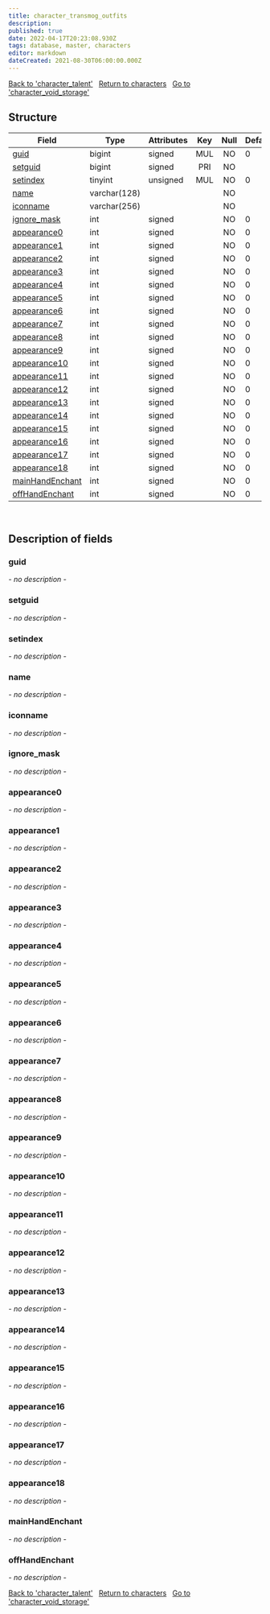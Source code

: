 ```yaml
---
title: character_transmog_outfits
description: 
published: true
date: 2022-04-17T20:23:08.930Z
tags: database, master, characters
editor: markdown
dateCreated: 2021-08-30T06:00:00.000Z
---
```


<a href="https://trinitycore.info/en/database/master/characters/character_talent" class="mt-5 v-btn v-btn--depressed v-btn--flat v-btn--outlined theme--light v-size--default darkblue--text text--lighten-3"><span class="v-btn__content"><i aria-hidden="true" class="v-icon notranslate v-icon--left mdi mdi-arrow-left theme--light"></i><span>Back to 'character_talent'</span></span></a>&nbsp;&nbsp;&nbsp;<a href="https://trinitycore.info/en/database/master/characters/home" class="mt-5 v-btn v-btn--depressed v-btn--flat v-btn--outlined theme--light v-size--default darkblue--text text--lighten-3"><span class="v-btn__content"><i aria-hidden="true" class="v-icon notranslate v-icon--left mdi mdi-home-outline theme--light"></i><span>Return to characters</span></span></a>&nbsp;&nbsp;&nbsp;<a href="https://trinitycore.info/en/database/master/characters/character_void_storage" class="mt-5 v-btn v-btn--depressed v-btn--flat v-btn--outlined theme--light v-size--default darkblue--text text--lighten-3"><span class="v-btn__content"><span>Go to 'character_void_storage'</span><i aria-hidden="true" class="v-icon notranslate v-icon--right mdi mdi-arrow-right theme--light"></i></span></a>

## Structure

| Field | Type | Attributes | Key | Null | Default | Extra | Comment |
| --- | --- | --- | :---: | :---: | --- | --- | --- |
| [guid](#guid) | bigint | signed | MUL | NO | 0 |  |  |
| [setguid](#setguid) | bigint | signed | PRI | NO |  | auto_increment |  |
| [setindex](#setindex) | tinyint | unsigned | MUL | NO | 0 |  |  |
| [name](#name) | varchar(128) |  |  | NO |  |  |  |
| [iconname](#iconname) | varchar(256) |  |  | NO |  |  |  |
| [ignore_mask](#ignore_mask) | int | signed |  | NO | 0 |  |  |
| [appearance0](#appearance0) | int | signed |  | NO | 0 |  |  |
| [appearance1](#appearance1) | int | signed |  | NO | 0 |  |  |
| [appearance2](#appearance2) | int | signed |  | NO | 0 |  |  |
| [appearance3](#appearance3) | int | signed |  | NO | 0 |  |  |
| [appearance4](#appearance4) | int | signed |  | NO | 0 |  |  |
| [appearance5](#appearance5) | int | signed |  | NO | 0 |  |  |
| [appearance6](#appearance6) | int | signed |  | NO | 0 |  |  |
| [appearance7](#appearance7) | int | signed |  | NO | 0 |  |  |
| [appearance8](#appearance8) | int | signed |  | NO | 0 |  |  |
| [appearance9](#appearance9) | int | signed |  | NO | 0 |  |  |
| [appearance10](#appearance10) | int | signed |  | NO | 0 |  |  |
| [appearance11](#appearance11) | int | signed |  | NO | 0 |  |  |
| [appearance12](#appearance12) | int | signed |  | NO | 0 |  |  |
| [appearance13](#appearance13) | int | signed |  | NO | 0 |  |  |
| [appearance14](#appearance14) | int | signed |  | NO | 0 |  |  |
| [appearance15](#appearance15) | int | signed |  | NO | 0 |  |  |
| [appearance16](#appearance16) | int | signed |  | NO | 0 |  |  |
| [appearance17](#appearance17) | int | signed |  | NO | 0 |  |  |
| [appearance18](#appearance18) | int | signed |  | NO | 0 |  |  |
| [mainHandEnchant](#mainhandenchant) | int | signed |  | NO | 0 |  |  |
| [offHandEnchant](#offhandenchant) | int | signed |  | NO | 0 |  |  |
&nbsp;
## Description of fields

### guid
*- no description -*
&nbsp;

### setguid
*- no description -*
&nbsp;

### setindex
*- no description -*
&nbsp;

### name
*- no description -*
&nbsp;

### iconname
*- no description -*
&nbsp;

### ignore_mask
*- no description -*
&nbsp;

### appearance0
*- no description -*
&nbsp;

### appearance1
*- no description -*
&nbsp;

### appearance2
*- no description -*
&nbsp;

### appearance3
*- no description -*
&nbsp;

### appearance4
*- no description -*
&nbsp;

### appearance5
*- no description -*
&nbsp;

### appearance6
*- no description -*
&nbsp;

### appearance7
*- no description -*
&nbsp;

### appearance8
*- no description -*
&nbsp;

### appearance9
*- no description -*
&nbsp;

### appearance10
*- no description -*
&nbsp;

### appearance11
*- no description -*
&nbsp;

### appearance12
*- no description -*
&nbsp;

### appearance13
*- no description -*
&nbsp;

### appearance14
*- no description -*
&nbsp;

### appearance15
*- no description -*
&nbsp;

### appearance16
*- no description -*
&nbsp;

### appearance17
*- no description -*
&nbsp;

### appearance18
*- no description -*
&nbsp;

### mainHandEnchant
*- no description -*
&nbsp;

### offHandEnchant
*- no description -*
&nbsp;

<a href="https://trinitycore.info/en/database/master/characters/character_talent" class="mt-5 v-btn v-btn--depressed v-btn--flat v-btn--outlined theme--light v-size--default darkblue--text text--lighten-3"><span class="v-btn__content"><i aria-hidden="true" class="v-icon notranslate v-icon--left mdi mdi-arrow-left theme--light"></i><span>Back to 'character_talent'</span></span></a>&nbsp;&nbsp;&nbsp;<a href="https://trinitycore.info/en/database/master/characters/home" class="mt-5 v-btn v-btn--depressed v-btn--flat v-btn--outlined theme--light v-size--default darkblue--text text--lighten-3"><span class="v-btn__content"><i aria-hidden="true" class="v-icon notranslate v-icon--left mdi mdi-home-outline theme--light"></i><span>Return to characters</span></span></a>&nbsp;&nbsp;&nbsp;<a href="https://trinitycore.info/en/database/master/characters/character_void_storage" class="mt-5 v-btn v-btn--depressed v-btn--flat v-btn--outlined theme--light v-size--default darkblue--text text--lighten-3"><span class="v-btn__content"><span>Go to 'character_void_storage'</span><i aria-hidden="true" class="v-icon notranslate v-icon--right mdi mdi-arrow-right theme--light"></i></span></a>
